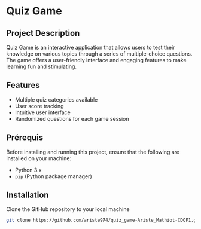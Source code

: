 # Quiz Game

## Project Description

Quiz Game is an interactive application that allows users to test their knowledge on various topics through a series of multiple-choice questions. The game offers a user-friendly interface and engaging features to make learning fun and stimulating.

## Features

- Multiple quiz categories available
- User score tracking
- Intuitive user interface
- Randomized questions for each game session

## Prérequis

Before installing and running this project, ensure that the following are installed on your machine:

- Python 3.x
- `pip` (Python package manager)

## Installation

Clone the GitHub repository to your local machine

   ```bash
   git clone https://github.com/ariste974/quiz_game-Ariste_Mathiot-CDOF1.git
